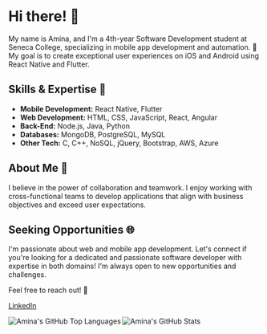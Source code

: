 # Hi there! 👋

My name is Amina, and I'm a 4th-year Software Development student at Seneca College, specializing in mobile app development and automation. 📱 My goal is to create exceptional user experiences on iOS and Android using React Native and Flutter.

## Skills & Expertise 🚀

- **Mobile Development:** React Native, Flutter
- **Web Development:** HTML, CSS, JavaScript, React, Angular
- **Back-End:** Node.js, Java, Python
- **Databases:** MongoDB, PostgreSQL, MySQL
- **Other Tech:** C, C++, NoSQL, jQuery, Bootstrap, AWS, Azure

## About Me 🌟

I believe in the power of collaboration and teamwork. I enjoy working with cross-functional teams to develop applications that align with business objectives and exceed user expectations.

## Seeking Opportunities 🌐

I'm passionate about web and mobile app development. Let's connect if you're looking for a dedicated and passionate software developer with expertise in both domains! I'm always open to new opportunities and challenges.

Feel free to reach out! 🚀

[LinkedIn](https://www.linkedin.com/in/amina01hu/) 

<img align="left" alt="Amina's GitHub Top Languages" src="https://github-readme-stats.vercel.app/api/top-langs/?username=amina01hu&show_icons=true&theme=apprentice" />
<img align="center" alt="Amina's GitHub Stats" src="https://github-readme-stats.vercel.app/api?username=amina01hu&show_icons=true&theme=apprentice" />
